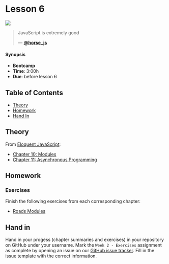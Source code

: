 # Lesson 6

![][cover]

> JavaScript is extremely good
>
>
> — [**@horse_js**][tweet]

#### Synopsis

*   **Bootcamp**
*   **Time**: 3:00h
*   **Due**: before lesson 6

## Table of Contents

* [Theory](#theory)
* [Homework](#homework)
* [Hand In](#hand-in)


## Theory

From [Eloquent JavaScript](https://eloquentjavascript.net/):

* [Chapter 10: Modules](https://eloquentjavascript.net/10_modules.html)
* [Chapter 11: Asynchronous Programming](https://eloquentjavascript.net/11_async.html)

## Homework

### Exercises

Finish the following exercises from each corresponding chapter:

* [Roads Modules](https://eloquentjavascript.net/10_modules.html#i_+pU//gQmZ8)

## Hand in

  Hand in your progess (chapter summaries and exercises) in your repository on GitHub under your username. Mark the `Week 2 - Exercises` assignment as complete by opening an issue on our [GitHub issue tracker][issues]. Fill in the issue template with the correct information.

[tweet]: https://twitter.com/horse_js/status/962715924670418944
[cover]: https://eloquentjavascript.net/img/chapter_picture_10.jpg
[issues]: https://github.com/cmda-bt/js-bootcamp-18-19/issues/new/choose
